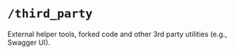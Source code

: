 # `/third_party`

External helper tools, forked code and other 3rd party utilities (e.g., Swagger UI).